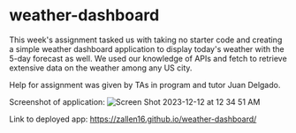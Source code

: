 # weather-dashboard

This week's assignment tasked us with taking no starter code and creating a simple weather dashboard application to display today's weather with the 5-day forecast as well. We used our knowledge of APIs and fetch to retrieve extensive data on the weather among any US city. 

Help for assignment was given by TAs in program and tutor Juan Delgado.

Screenshot of application: ![Screen Shot 2023-12-12 at 12 34 51 AM](https://github.com/zallen16/weather-dashboard/assets/126983111/8bf0849c-6c60-41f6-998b-4dd30fcccaed)

Link to deployed app: https://zallen16.github.io/weather-dashboard/
